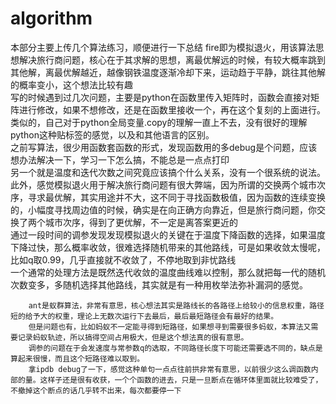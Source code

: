 # algorithm
本部分主要上传几个算法练习，顺便进行一下总结
fire即为模拟退火，用该算法思想解决旅行商问题，核心在于其求解的思想，离最优解远的时候，有较大概率跳到其他解，离最优解越近，越像钢铁温度逐渐冷却下来，运动趋于平静，跳往其他解的概率变小，这个想法比较有趣  
写的时候遇到过几次问题，主要是python在函数里传入矩阵时，函数会直接对矩阵进行修改，如果不想修改，还是在函数里接收一个，再在这个复刻的上面进行。  
类似的，自己对于python全局变量\.copy的理解一直上不去，没有很好的理解python这种贴标签的感觉，以及和其他语言的区别。  
之前写算法，很少用函数套函数的形式，发现函数用的多debug是个问题，应该想办法解决一下，学习一下怎么搞，不能总是一点点打印  
另一个就是温度和迭代次数之间究竟应该搞个什么关系，没有一个很系统的说法。  
此外，感觉模拟退火用于解决旅行商问题有很大弊端，因为所谓的交换两个城市次序，寻求最优解，其实用途并不大，这不同于寻找函数极值，因为函数的连续变换的，小幅度寻找周边值的时候，确实是在向正确方向靠近，但是旅行商问题，你交换了两个城市次序，得到了更优解，不一定是离答案更近的  
通过一段时间的调参发现发现模拟退火的关键在于温度下降函数的选择，如果温度下降过快，那么概率收敛，很难选择随机带来的其他路线，可是如果收敛太慢呢，比如q取0.99，几乎直接就不收敛了，不停地取到非忧路线  
一个通常的处理方法是既然迭代收敛的温度曲线难以控制，那么就把每一代的随机次数变多，多随机选择其他路线，其实就是有一种用枚举法弥补漏洞的感觉。  
  
    
      
        
        ant是蚁群算法，非常有意思，核心想法其实是路线长的各路径上给较小的信息权重，路径短的给予大的权重，理论上无数次运行下去最后，最后最短路径会有最好的结果。  
        但是问题也有，比如蚂蚁不一定能寻得到短路径，如果想寻到需要很多蚂蚁，本算法又需要记录蚂蚁轨迹，所以搞得空间占用极大，但是这个想法真的很有意思。
        调参的问题在于会发速度与常参数q的选取，不同路径长度下可能还需要选不同的，缺点是算起来很慢，而且这个短路径难以取到。  
        拿ipdb debug了一下，感觉这种单句一点点往前拱非常有意思，以前很少这么调函数内部的量。这样子还是很有收获，一个个函数的进去，只是一旦断点在循环体里面就比较难受了，不撤掉这个断点的话几乎转不出来，每次都要停一下
